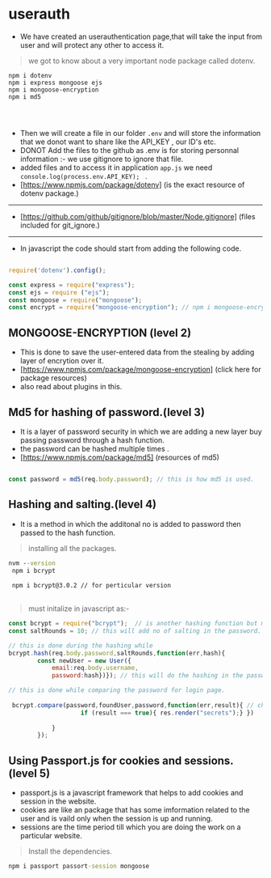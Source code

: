 # userauth

- We have created an userauthentication page,that will take the input from user and will protect any other to access it.
> we got to know about a very important node package called dotenv.
```node
npm i dotenv
npm i express mongoose ejs 
npm i mongoose-encryption
npm i md5




 ```
 - Then we will create a file in our folder `.env` and will store the information that we donot want to share like the API_KEY , our ID's etc.
 - DONOT Add the files to the github as .env is for storing personnal information :- we use gitignore to ignore that file.
 - added files and to access it in application `app.js` we need `console.log(process.env.API_KEY); ` .
 - [https://www.npmjs.com/package/dotenv] (is the exact resource of dotenv package.)
 ***
- [https://github.com/github/gitignore/blob/master/Node.gitignore] (files included for git_ignore.) 
***
 
 - In javascript the code should start from adding the following code.
 ```javascript 

require('dotenv').config();

const express = require("express");
const ejs = require ("ejs");
const mongoose = require("mongoose");
const encrypt = require("mongoose-encryption"); // npm i mongoose-encryption

 
 ```
 
 ## MONGOOSE-ENCRYPTION (level 2)
- This is done to save the user-entered  data from the stealing by adding layer of encrytion over it.
- [https://www.npmjs.com/package/mongoose-encryption] (click here  for package resources) 
- also read about plugins in this.

## Md5 for hashing of password.(level 3)
- It is a layer of password security in which we are adding a new layer buy passing password through a hash function.
- the password can be hashed multiple times .
- [https://www.npmjs.com/package/md5] (resources of md5)
 ```javascript
 
 const password = md5(req.body.password); // this is how md5 is used.
 
 
 ```
 ## Hashing and salting.(level 4)
 - It is a method in which the additonal no is added to password then passed to the hash function.

> installing all the packages.
```cmd
nvm --version
 npm i bcrypt
 
 npm i bcrypt@3.0.2 // for perticular version
 

```
>must initalize in javascript as:-
```javascript 
const bcrypt = require("bcrypt");  // is another hashing function but much better than the md5.
const saltRounds = 10; // this will add no of salting in the password.

// this is done during the hashing while
bcrypt.hash(req.body.password,saltRounds,function(err,hash){
        const newUser = new User({
            email:req.body.username,
            password:hash})}); // this will do the hashing in the password.

// this is done while comparing the password for login page.
            
 bcrypt.compare(password,foundUser,password,function(err,result){ // check the password.
                    if (result === true){ res.render("secrets");} })
               
            }
        });


```

##  Using Passport.js for cookies and sessions. (level 5)

- passport.js is a javascript framework that helps to add cookies and session in the website.
- cookies are like an package that has some imformation related to the user and is vaild only when the session is up and running.
- sessions are the time period till which you are doing the work on a particular website.

> Install the dependencies.
``` cmd
npm i passport passort-session mongoose

```

```node


```


